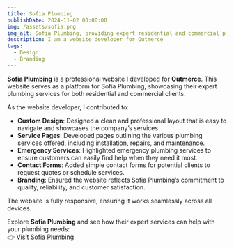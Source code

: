 ```yaml
---
title: Sofia Plumbing  
publishDate: 2024-11-02 00:00:00  
img: /assets/sofia.png
img_alt: Sofia Plumbing, providing expert residential and commercial plumbing services.  
description: I am a website developer for Outmerce  
tags:  
  - Design  
  - Branding  
---
```


**Sofia Plumbing** is a professional website I developed for **Outmerce**. This website serves as a platform for Sofia Plumbing, showcasing their expert plumbing services for both residential and commercial clients.

As the website developer, I contributed to:  
- **Custom Design**: Designed a clean and professional layout that is easy to navigate and showcases the company’s services.  
- **Service Pages**: Developed pages outlining the various plumbing services offered, including installation, repairs, and maintenance.  
- **Emergency Services**: Highlighted emergency plumbing services to ensure customers can easily find help when they need it most.  
- **Contact Forms**: Added simple contact forms for potential clients to request quotes or schedule services.  
- **Branding**: Ensured the website reflects Sofia Plumbing’s commitment to quality, reliability, and customer satisfaction.

The website is fully responsive, ensuring it works seamlessly across all devices.

Explore **Sofia Plumbing** and see how their expert services can help with your plumbing needs:  
👉 [Visit Sofia Plumbing](https://sofiaplumbing.outmerce.com/)
